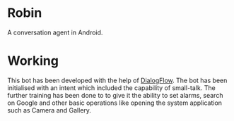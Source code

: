 # Robin
A conversation agent in Android.

# Working
This bot has been developed with the help of [DialogFlow](https://dialogflow.com). The bot has been initialised with an 
intent which included the capability of small-talk. The further training has been done to to give it the ability to set
alarms, search on Google and other basic operations like opening the system application such as Camera and Gallery.
